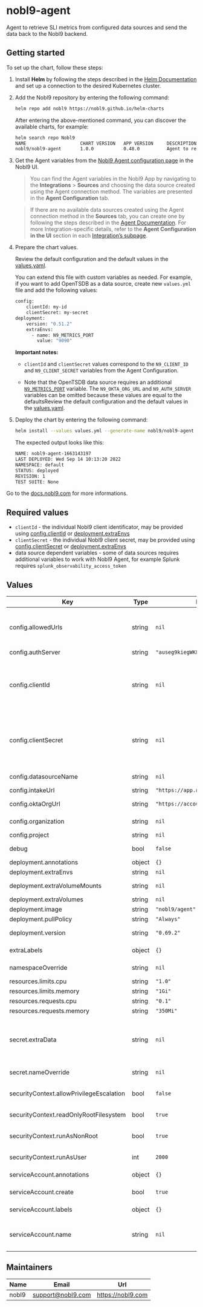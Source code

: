 # nobl9-agent

Agent to retrieve SLI metrics from configured data sources and send the data back to the Nobl9 backend.

## Getting started

To set up the chart, follow these steps:

1. Install **Helm** by following the steps described in the [Helm Documentation](https://helm.sh/docs/intro/quickstart/) and set up a connection to the desired Kubernetes cluster.
2. Add the Nobl9 repository by entering the following command:
   ```bash
   helm repo add nobl9 https://nobl9.github.io/helm-charts
   ```

   After entering the above-mentioned command, you can discover the available charts, for example:

   ```bash
   helm search repo Nobl9
   NAME                    CHART VERSION   APP VERSION     DESCRIPTION
   nobl9/nobl9-agent       1.0.0           0.48.0          Agent to retrieve SLI metrics from configured d...
   ```

3. Get the Agent variables from the [Nobl9 Agent configuration page](https://app.nobl9.com/integrations/sources) in the Nobl9 UI.

    > You can find the Agent variables in the Nobl9 App by navigating to the **Integrations** > **Sources** and choosing the data source created using the Agent connection method. The variables are presented in the **Agent Configuration** tab.

    > If there are no available data sources created using the Agent connection method in the **Sources** tab, you can create one by following the steps described in the [Agent Documentation](https://docs.nobl9.com/Nobl9_Agent/#creating-the-agent). For more Integration-specific details, refer to the **Agent Configuration in the UI** section in each [Integration’s subpage](https://docs.nobl9.com/Sources/).<br/>

4. Prepare the chart values.

    Review the default configuration and the default values in the [values.yaml](./values.yaml).

    You can extend this file with custom variables as needed. For example, if you want to add OpenTSDB as a data source, create new `values.yml` file and add the following values:

    ```bash
    config:
        clientId: my-id
        clientSecret: my-secret
    deployment:
        version: "0.51.2"
        extraEnvs:
          - name: N9_METRICS_PORT
            value: "9090"
    ```

    **Important notes:**

    * `clientId` and `clientSecret` values correspond to the `N9_CLIENT_ID` and `N9_CLIENT_SECRET` variables from the Agent Configuration.

    * Note that the OpenTSDB data source requires an additional [`N9_METRICS_PORT`](agent-metrics#agents-default-port) variable. The `N9_OKTA_ORG_URL` and `N9_AUTH_SERVER` variables can be omitted because these values are equal to the defaultsReview the default configuration and the default values in the [values.yaml](./values.yaml).

5. Deploy the chart by entering the following command:

   ```bash
   helm install --values values.yml --generate-name nobl9/nobl9-agent
   ```

   The expected output looks like this:

    ```bash
    NAME: nobl9-agent-1663143197
    LAST DEPLOYED: Wed Sep 14 10:13:20 2022
    NAMESPACE: default
    STATUS: deployed
    REVISION: 1
    TEST SUITE: None
    ```

Go to the [docs.nobl9.com](https://docs.nobl9.com/Nobl9_Agent/helm-charts?_highlight=helm#helm-chart-configuration) for more informations.

## Required values

* `clientId` - the individual Nobl9 client identificator, may be provided using [config.clientId](./values.yaml#L72) or [deployment.extraEnvs](./values.yaml#L13)
* `clientSecret` - the individual Nobl9 client secret, may be provided using [config.clientSecret](./values.yaml#L74) or [deployment.extraEnvs](./values.yaml#L13)
* data source dependent variables - some of data sources requires additional variables to work with Nobl9 Agent, for example Splunk requires `splunk_observability_access_token`

## Values

| Key | Type | Default | Description |
|-----|------|---------|-------------|
| config.allowedUrls | string | `nil` | Populates N9_ALLOWED_URLS that limits the URLs which an Agent is able to query |
| config.authServer | string | `"auseg9kiegWKEtJZC416"` | Nobl9 Auth Server ID |
| config.clientId | string | `nil` | Nobl9 Client ID, creates secret with this value, leave empty and use deployment.extraEnvs to load from existing Secret |
| config.clientSecret | string | `nil` | Nobl9 Client secret, creates secret with this value, leave empty and use deployment.extraEnvs to load from existing Secret |
| config.datasourceName | string | `nil` | Nobl9 Data Source name |
| config.intakeUrl | string | `"https://app.nobl9.com/api/input"` | Nobl9 API URL |
| config.oktaOrgUrl | string | `"https://accounts.nobl9.com"` | Nobl9 Okta Organization URL |
| config.organization | string | `nil` | Nobl9 Organization name |
| config.project | string | `nil` | Nobl9 Project name |
| debug | bool | `false` | Runs Agent in debug mode |
| deployment.annotations | object | `{}` | Custom annotations |
| deployment.extraEnvs | string | `nil` | Additional Envs |
| deployment.extraVolumeMounts | string | `nil` | Additional Volume mounts |
| deployment.extraVolumes | string | `nil` | Additional Volumes |
| deployment.image | string | `"nobl9/agent"` | Image used by chart |
| deployment.pullPolicy | string | `"Always"` | Image Pull Policy |
| deployment.version | string | `"0.69.2"` | Agent version (image tag) |
| extraLabels | object | `{}` | Additional labels for created objects. |
| namespaceOverride | string | `nil` | Override the Namespace |
| resources.limits.cpu | string | `"1.0"` | CPU limit |
| resources.limits.memory | string | `"1Gi"` | Memory limit |
| resources.requests.cpu | string | `"0.1"` | CPU request |
| resources.requests.memory | string | `"350Mi"` | Memory request |
| secret.extraData | string | `nil` | Extra stringData to be included in secret, use deployment.extraEnvs to load as deployment Envs |
| secret.nameOverride | string | `nil` | Override the Secret name |
| securityContext.allowPrivilegeEscalation | bool | `false` | Grants container a privileged status if set to true |
| securityContext.readOnlyRootFilesystem | bool | `true` | ReadOnly file system mode if set to true |
| securityContext.runAsNonRoot | bool | `true` | Runs the container as a root user if set to false |
| securityContext.runAsUser | int | `2000` | Runs the container with specified PID |
| serviceAccount.annotations | object | `{}` | Service account annotations. |
| serviceAccount.create | bool | `true` | Allow chart to create service account. |
| serviceAccount.labels | object | `{}` | Additional labels for service account. |
| serviceAccount.name | string | `nil` | Service account name. Generated from release name by default. |

## Maintainers

| Name | Email | Url |
| ---- | ------ | --- |
| nobl9 | <support@nobl9.com> | <https://nobl9.com> |
